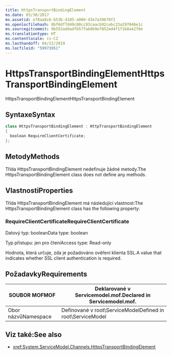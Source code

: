 ```yaml
---
title: HttpsTransportBindingElement
ms.date: 03/30/2017
ms.assetid: e78aa8c6-b53b-4105-a900-d3e7a39670f2
ms.openlocfilehash: 8bf6df7d49c88cc93caacb92cebc23a297046e1c
ms.sourcegitcommit: 9b552addadfb57fab0b9e7852ed4f1f1b8a42f8e
ms.translationtype: HT
ms.contentlocale: cs-CZ
ms.lasthandoff: 04/22/2019
ms.locfileid: "59973951"
---
```

# <a name="httpstransportbindingelement"></a><span data-ttu-id="63e88-102">HttpsTransportBindingElement</span><span class="sxs-lookup"><span data-stu-id="63e88-102">HttpsTransportBindingElement</span></span>
<span data-ttu-id="63e88-103">HttpsTransportBindingElement</span><span class="sxs-lookup"><span data-stu-id="63e88-103">HttpsTransportBindingElement</span></span>  
  
## <a name="syntax"></a><span data-ttu-id="63e88-104">Syntaxe</span><span class="sxs-lookup"><span data-stu-id="63e88-104">Syntax</span></span>  
  
```csharp  
class HttpsTransportBindingElement : HttpTransportBindingElement  
{  
  boolean RequireClientCertificate;  
};  
```  
  
## <a name="methods"></a><span data-ttu-id="63e88-105">Metody</span><span class="sxs-lookup"><span data-stu-id="63e88-105">Methods</span></span>  
 <span data-ttu-id="63e88-106">Třída HttpsTransportBindingElement nedefinuje žádné metody.</span><span class="sxs-lookup"><span data-stu-id="63e88-106">The HttpsTransportBindingElement class does not define any methods.</span></span>  
  
## <a name="properties"></a><span data-ttu-id="63e88-107">Vlastnosti</span><span class="sxs-lookup"><span data-stu-id="63e88-107">Properties</span></span>  
 <span data-ttu-id="63e88-108">Třída HttpsTransportBindingElement má následující vlastnost:</span><span class="sxs-lookup"><span data-stu-id="63e88-108">The HttpsTransportBindingElement class has the following property:</span></span>  
  
### <a name="requireclientcertificate"></a><span data-ttu-id="63e88-109">RequireClientCertificate</span><span class="sxs-lookup"><span data-stu-id="63e88-109">RequireClientCertificate</span></span>  
 <span data-ttu-id="63e88-110">Datový typ: boolean</span><span class="sxs-lookup"><span data-stu-id="63e88-110">Data type: boolean</span></span>  
  
 <span data-ttu-id="63e88-111">Typ přístupu: jen pro čtení</span><span class="sxs-lookup"><span data-stu-id="63e88-111">Access type: Read-only</span></span>  
  
 <span data-ttu-id="63e88-112">Hodnota, která určuje, zda je požadováno ověření klienta SSL.</span><span class="sxs-lookup"><span data-stu-id="63e88-112">A value that indicates whether SSL client authentication is required.</span></span>  
  
## <a name="requirements"></a><span data-ttu-id="63e88-113">Požadavky</span><span class="sxs-lookup"><span data-stu-id="63e88-113">Requirements</span></span>  
  
|<span data-ttu-id="63e88-114">SOUBOR MOF</span><span class="sxs-lookup"><span data-stu-id="63e88-114">MOF</span></span>|<span data-ttu-id="63e88-115">Deklarované v Servicemodel.mof.</span><span class="sxs-lookup"><span data-stu-id="63e88-115">Declared in Servicemodel.mof.</span></span>|  
|---------|-----------------------------------|  
|<span data-ttu-id="63e88-116">Obor názvů</span><span class="sxs-lookup"><span data-stu-id="63e88-116">Namespace</span></span>|<span data-ttu-id="63e88-117">Definované v root\ServiceModel</span><span class="sxs-lookup"><span data-stu-id="63e88-117">Defined in root\ServiceModel</span></span>|  
  
## <a name="see-also"></a><span data-ttu-id="63e88-118">Viz také:</span><span class="sxs-lookup"><span data-stu-id="63e88-118">See also</span></span>

- <xref:System.ServiceModel.Channels.HttpsTransportBindingElement>
